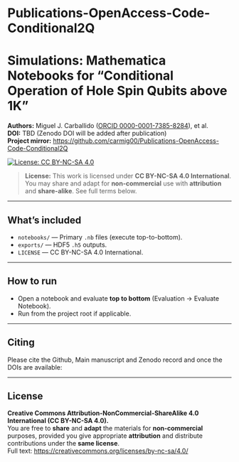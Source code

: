 # Publications-OpenAccess-Code-Conditional2Q
# Simulations: Mathematica Notebooks for “Conditional Operation of Hole Spin Qubits above 1K”

**Authors:** Miguel J. Carballido ([ORCID 0000-0001-7385-8284](https://orcid.org/0000-0001-7385-8284)), et al.  
**DOI:** TBD (Zenodo DOI will be added after publication)  
**Project mirror:** https://github.com/carmig00/Publications-OpenAccess-Code-Conditional2Q  

[![License: CC BY-NC-SA 4.0](https://img.shields.io/badge/License-CC_BY--NC--SA_4.0-lightgrey.svg)](https://creativecommons.org/licenses/by-nc-sa/4.0/)
> **License:** This work is licensed under **CC BY-NC-SA 4.0 International**. You may share and adapt for **non-commercial** use with **attribution** and **share-alike**. See full terms below.

---

## What’s included
- `notebooks/` — Primary `.nb` files (execute top-to-bottom).
- `exports/` — HDF5 `.h5` outputs.
- `LICENSE` — CC BY-NC-SA 4.0 International.

---

## How to run
- Open a notebook and evaluate **top to bottom** (Evaluation → Evaluate Notebook).
- Run from the project root if applicable.

---

## Citing
Please cite the Github, Main manuscript and Zenodo record and once the DOIs are available:

---

## License
**Creative Commons Attribution-NonCommercial-ShareAlike 4.0 International (CC BY-NC-SA 4.0).**  
You are free to **share** and **adapt** the materials for **non-commercial** purposes, provided you give appropriate **attribution** and distribute contributions under the **same license**.  
Full text: https://creativecommons.org/licenses/by-nc-sa/4.0/
